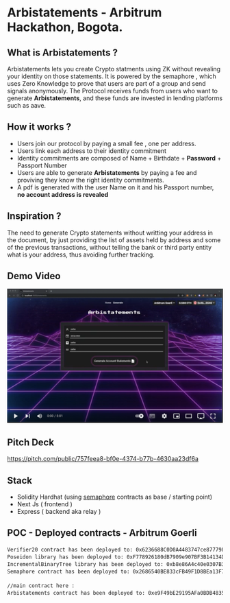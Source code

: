 # **Arbistatements** - Arbitrum Hackathon, Bogota.
## What is Arbistatements ? 
Arbistatements lets you create Crypto statments using ZK without revealing your identity on those statements. It is powered by the semaphore , which uses Zero Knowledge to prove that users are part of a group and send signals anonymously. The Protocol receives funds from users who want to generate **Arbistatements**, and these funds are invested in lending platforms such as aave. 
## How it works ?
- Users join our protocol by paying a small fee , one per address.
- Users link each address to their identity commitment
- Identity commitments are composed of Name + Birthdate + **Password** + Passport Number
- Users are able to generate **Arbistatements** by paying a fee and proviving they know the right identity commitments.
- A pdf is generated with the user Name on it and his Passport number, **no account address is revealed**

## Inspiration ?
The need to generate Crypto statements without writting your address in the document, by just providing the list of assets held by address and some of the previous transactions, without telling the bank or third party entity what is your address, thus avoiding further tracking.

## Demo Video
[![Arbistatements Demo](./frontend/public/static/yt-sc.png)](https://youtu.be/8bmmw0kWkgk)
## Pitch Deck
https://pitch.com/public/757feea8-bf0e-4374-b77b-4630aa23df6a
## Stack
- Solidity Hardhat (using [semaphore](https://github.com/semaphore-protocol/boilerplate) contracts as base / starting point)
- Next Js ( frontend )
- Express ( backend aka relay )
## POC - Deployed contracts - Arbitrum Goerli
```bash
Verifier20 contract has been deployed to: 0x6236688C0D0A4483747ce8777986621aE191e9e2
Poseidon library has been deployed to: 0xF778926180dB7909e907BF3B14134D0e1ebCC69d
IncrementalBinaryTree library has been deployed to: 0xb8e86A4c40e0307B389AeFC2be1E5048A611Db13
Semaphore contract has been deployed to: 0x2686540BE833cFB49F1D8BEa13F7c0E46767FC2D

//main contract here :
Arbistatements contract has been deployed to: 0xe9F49bE29195AFa0BDB483561D547C36f8be5045
```